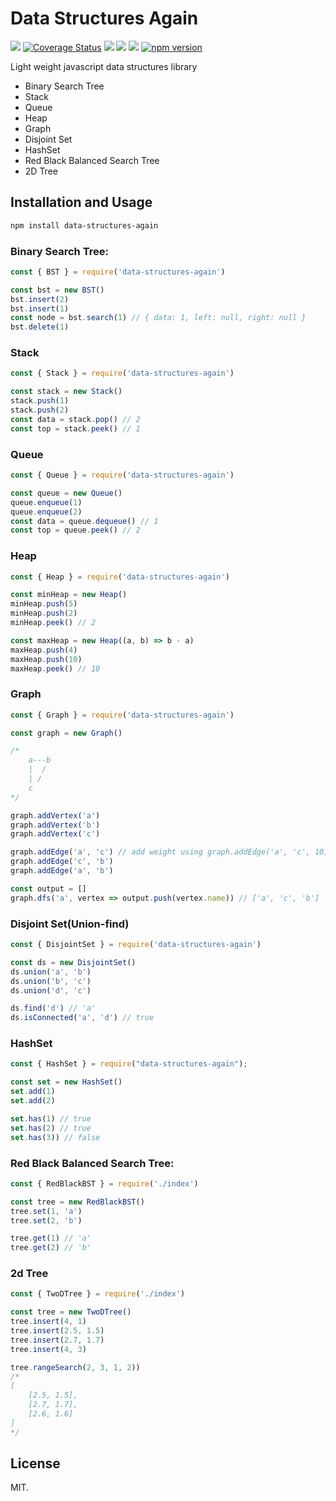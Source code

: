 # Data Structures Again

<p align="">
    <a href="https://travis-ci.com/divyanshyadav/data-structures-again" target="_blank"><img src="https://travis-ci.com/divyanshyadav/data-structures-again.svg?branch=master"></a>
<a href='https://coveralls.io/github/divyanshyadav/data-structures-again?branch=master' target="_blank"><img src='https://img.shields.io/coveralls/github/divyanshyadav/data-structures-again.svg?color=rgb%286%2C200%2C6%29' alt='Coverage Status' /></a>
<!--     <a href="https://snyk.io/test/github/divyanshyadav/data-structures-again?targetFile=package.json"><img src="https://snyk.io/test/github/divyanshyadav/data-structures-again/badge.svg?targetFile=package.json" alt="Known Vulnerabilities" data-canonical-src="https://snyk.io/test/github/divyanshyadav/data-structures-again?targetFile=package.json" style="max-width:100%;"></a> -->
<!--     <a href="https://codeclimate.com/github/divyanshyadav/data-structures-again/maintainability" target="_blank"><img alt="Code Climate maintainability (percentage)" src="https://img.shields.io/codeclimate/maintainability-percentage/divyanshyadav/data-structures-again.svg?color=rga%286%2C200%2C6%29"></a> -->
    <a href="https://codeclimate.com/github/divyanshyadav/data-structures-again/maintainability"><img src="https://api.codeclimate.com/v1/badges/33faeb47e1b3a9471e94/maintainability" /></a>
    <a href="https://david-dm.org/divyanshyadav/data-structures-again" title="dependencies status" target="_blank"><img src="https://david-dm.org/divyanshyadav/data-structures-again/status.svg"/></a>
    <a href="https://david-dm.org/divyanshyadav/data-structures-again?type=dev" title="devDependencies status" target="_blank"><img src="https://david-dm.org/divyanshyadav/data-structures-again/dev-status.svg"/></a>
        <a href="https://badge.fury.io/js/data-structures-again" target="_blank"><img src="https://badge.fury.io/js/data-structures-again.svg" alt="npm version"></a>
</p>

Light weight javascript data structures library

-   Binary Search Tree
-   Stack
-   Queue
-   Heap
-   Graph
-   Disjoint Set
-   HashSet
-   Red Black Balanced Search Tree
-   2D Tree

## Installation and Usage

```bash
npm install data-structures-again
```

### Binary Search Tree:

```js
const { BST } = require('data-structures-again')

const bst = new BST()
bst.insert(2)
bst.insert(1)
const node = bst.search(1) // { data: 1, left: null, right: null }
bst.delete(1)
```

### Stack

```js
const { Stack } = require('data-structures-again')

const stack = new Stack()
stack.push(1)
stack.push(2)
const data = stack.pop() // 2
const top = stack.peek() // 1
```

### Queue

```js
const { Queue } = require('data-structures-again')

const queue = new Queue()
queue.enqueue(1)
queue.enqueue(2)
const data = queue.dequeue() // 1
const top = queue.peek() // 2
```

### Heap

```js
const { Heap } = require('data-structures-again')

const minHeap = new Heap()
minHeap.push(5)
minHeap.push(2)
minHeap.peek() // 2

const maxHeap = new Heap((a, b) => b - a)
maxHeap.push(4)
maxHeap.push(10)
maxHeap.peek() // 10
```

### Graph

```js
const { Graph } = require('data-structures-again')

const graph = new Graph()

/*
    a---b
    |  /    
    | /
    c
*/

graph.addVertex('a')
graph.addVertex('b')
graph.addVertex('c')

graph.addEdge('a', 'c') // add weight using graph.addEdge('a', 'c', 10)
graph.addEdge('c', 'b')
graph.addEdge('a', 'b')

const output = []
graph.dfs('a', vertex => output.push(vertex.name)) // ['a', 'c', 'b']
```

### Disjoint Set(Union-find)

```js
const { DisjointSet } = require('data-structures-again')

const ds = new DisjointSet()
ds.union('a', 'b')
ds.union('b', 'c')
ds.union('d', 'c')

ds.find('d') // 'a'
ds.isConnected('a', 'd') // true
```

### HashSet

```js
const { HashSet } = require("data-structures-again");

const set = new HashSet()
set.add(1)
set.add(2)

set.has(1) // true
set.has(2) // true
set.has(3)) // false

```

### Red Black Balanced Search Tree:

```js
const { RedBlackBST } = require('./index')

const tree = new RedBlackBST()
tree.set(1, 'a')
tree.set(2, 'b')

tree.get(1) // 'a'
tree.get(2) // 'b'
```

### 2d Tree

```js
const { TwoDTree } = require('./index')

const tree = new TwoDTree()
tree.insert(4, 1)
tree.insert(2.5, 1.5)
tree.insert(2.7, 1.7)
tree.insert(4, 3)

tree.rangeSearch(2, 3, 1, 2))
/*
[
    [2.5, 1.5],
    [2.7, 1.7],
    [2.6, 1.6]
]
*/
```

## License

MIT.
